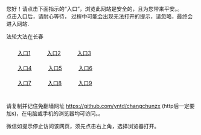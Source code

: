 您好！请点击下面指示的“入口”，浏览此网站是安全的，且为您带来平安。。 <br/>
点击入口后，请耐心等待， 过程中可能会出现无法打开的提示，请忽略，最终会进入网站. </br>

法轮大法在长春<br/>
<div style="padding:10px"><a style="margin:20px" target="_blank" href="https://d19pfpb7sw4huz.cloudfront.net/2Qpsp?hninqnnv" id="ccLink1" rel="nofollow">入口1</a> <a target="_blank" style="margin:20px" href="https://d2wyq18e1v5oi3.cloudfront.net/2Qpsp?fwmby" id="ccLink2" rel="nofollow">入口2</a> <a style="margin:20px" target="_blank" href="https://d13uq7c6i2hy5l.cloudfront.net/2Qpsp?dklnz" id="ccLink3" rel="nofollow">入口3</a></div>

<div style="padding:10px" ><a style="margin:20px" target="_blank" href="https://d19pfpb7sw4huz.cloudfront.net/2Qpsp?hninqnnv" id="ccLink4" rel="nofollow">入口4</a> <a style="margin:20px" href="https://d2wyq18e1v5oi3.cloudfront.net/2Qpsp?fwmby" target="_blank" id="ccLink5" rel="nofollow">入口5</a> <a style="margin:20px" href="https://d13uq7c6i2hy5l.cloudfront.net/2Qpsp?dklnz" target="_blank" id="ccLink6" rel="nofollow">入口6</a></div>

<div style="padding:10px"><a style="margin:20px" target="_blank" href="https://d19pfpb7sw4huz.cloudfront.net/2Qpsp?hninqnnv" id="ccLink7" rel="nofollow">入口7</a> <a style="margin:20px" href="https://d2wyq18e1v5oi3.cloudfront.net/2Qpsp?fwmby" target="_blank" id="ccLink8" rel="nofollow">入口8</a> <a style="margin:20px" target="_blank" href="https://d13uq7c6i2hy5l.cloudfront.net/2Qpsp?dklnz" id="ccLink9" rel="nofollow">入口9</a></div>

<br/>



请复制并记住免翻墙网址 https://github.com/yntd/changchunzx (http后一定要加s)，在电脑或手机的浏览器均可访问。。<br/>

微信如提示停止访问该网页，须先点击右上角，选择浏览器打开。
